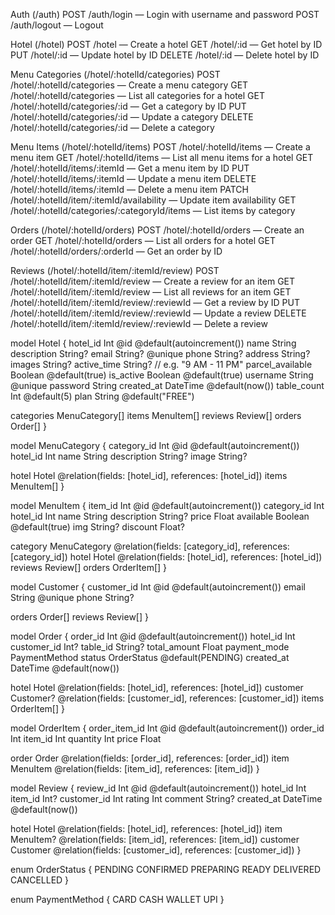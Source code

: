 Auth (/auth)
POST /auth/login — Login with username and password
POST /auth/logout — Logout

Hotel (/hotel)
POST /hotel — Create a hotel
GET /hotel/:id — Get hotel by ID
PUT /hotel/:id — Update hotel by ID
DELETE /hotel/:id — Delete hotel by ID

Menu Categories (/hotel/:hotelId/categories)
POST /hotel/:hotelId/categories — Create a menu category
GET /hotel/:hotelId/categories — List all categories for a hotel
GET /hotel/:hotelId/categories/:id — Get a category by ID
PUT /hotel/:hotelId/categories/:id — Update a category
DELETE /hotel/:hotelId/categories/:id — Delete a category

Menu Items (/hotel/:hotelId/items)
POST /hotel/:hotelId/items — Create a menu item
GET /hotel/:hotelId/items — List all menu items for a hotel
GET /hotel/:hotelId/items/:itemId — Get a menu item by ID
PUT /hotel/:hotelId/items/:itemId — Update a menu item
DELETE /hotel/:hotelId/items/:itemId — Delete a menu item
PATCH /hotel/:hotelId/item/:itemId/availability — Update item availability
GET /hotel/:hotelId/categories/:categoryId/items — List items by category

Orders (/hotel/:hotelId/orders)
POST /hotel/:hotelId/orders — Create an order
GET /hotel/:hotelId/orders — List all orders for a hotel
GET /hotel/:hotelId/orders/:orderId — Get an order by ID

Reviews (/hotel/:hotelId/item/:itemId/review)
POST /hotel/:hotelId/item/:itemId/review — Create a review for an item
GET /hotel/:hotelId/item/:itemId/review — List all reviews for an item
GET /hotel/:hotelId/item/:itemId/review/:reviewId — Get a review by ID
PUT /hotel/:hotelId/item/:itemId/review/:reviewId — Update a review
DELETE /hotel/:hotelId/item/:itemId/review/:reviewId — Delete a review




model Hotel {
  hotel_id         Int       @id @default(autoincrement())
  name             String
  description      String?
  email            String?   @unique
  phone            String?
  address          String?
  images           String?
  active_time      String?   // e.g. "9 AM - 11 PM"
  parcel_available Boolean   @default(true)
  is_active        Boolean   @default(true)
  username         String    @unique
  password         String
  created_at       DateTime  @default(now())
  table_count      Int       @default(5)
  plan             String    @default("FREE")

  categories       MenuCategory[]
  items            MenuItem[]
  reviews          Review[]
  orders           Order[]
}

model MenuCategory {
  category_id Int    @id @default(autoincrement())
  hotel_id    Int
  name        String
  description String?
  image       String?

  hotel Hotel        @relation(fields: [hotel_id], references: [hotel_id])
  items MenuItem[]
}

model MenuItem {
  item_id     Int     @id @default(autoincrement())
  category_id Int
  hotel_id    Int
  name        String
  description String?
  price       Float
  available   Boolean @default(true)
  img         String?
  discount    Float?

  category   MenuCategory @relation(fields: [category_id], references: [category_id])
  hotel      Hotel        @relation(fields: [hotel_id], references: [hotel_id])
  reviews    Review[]
  orders     OrderItem[]
}

model Customer {
  customer_id Int    @id @default(autoincrement())
  email       String @unique
  phone       String?

  orders  Order[]
  reviews Review[]
}

model Order {
  order_id      Int       @id @default(autoincrement())
  hotel_id      Int
  customer_id   Int?
  table_id      String?
  total_amount  Float
  payment_mode  PaymentMethod
  status        OrderStatus @default(PENDING)
  created_at    DateTime @default(now())

  hotel    Hotel    @relation(fields: [hotel_id], references: [hotel_id])
  customer Customer? @relation(fields: [customer_id], references: [customer_id])
  items    OrderItem[]
}

model OrderItem {
  order_item_id Int   @id @default(autoincrement())
  order_id      Int
  item_id       Int
  quantity      Int
  price         Float

  order Order    @relation(fields: [order_id], references: [order_id])
  item  MenuItem @relation(fields: [item_id], references: [item_id])
}

model Review {
  review_id   Int      @id @default(autoincrement())
  hotel_id    Int
  item_id     Int?
  customer_id Int
  rating      Int
  comment     String?
  created_at  DateTime @default(now())

  hotel    Hotel    @relation(fields: [hotel_id], references: [hotel_id])
  item     MenuItem? @relation(fields: [item_id], references: [item_id])
  customer Customer @relation(fields: [customer_id], references: [customer_id])
}

enum OrderStatus {
  PENDING
  CONFIRMED
  PREPARING
  READY
  DELIVERED
  CANCELLED
}

enum PaymentMethod {
  CARD
  CASH
  WALLET
  UPI
}
